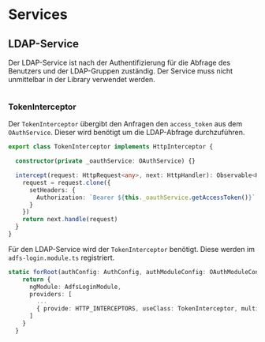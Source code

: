 # Services

## LDAP-Service
Der LDAP-Service ist nach der Authentifizierung für die Abfrage des Benutzers und der LDAP-Gruppen zuständig. Der Service muss nicht unmittelbar in der Library verwendet werden.
```typescript

```

### TokenInterceptor

Der `TokenInterceptor` übergibt den Anfragen den `access_token` aus dem `OAuthService`. Dieser wird benötigt um die LDAP-Abfrage durchzuführen.

```typescript
export class TokenInterceptor implements HttpInterceptor {

  constructor(private _oauthService: OAuthService) {}

  intercept(request: HttpRequest<any>, next: HttpHandler): Observable<HttpEvent<any>> {   
    request = request.clone({
      setHeaders: {
        Authorization: `Bearer ${this._oauthService.getAccessToken()}`
      }
    })
    return next.handle(request)
  }
}
```

Für den LDAP-Service wird der `TokenInterceptor` benötigt. Diese werden im `adfs-login.module.ts` registriert.
```typescript
static forRoot(authConfig: AuthConfig, authModuleConfig: OAuthModuleConfig, ldapConfig: LdapConfig): ModuleWithProviders<AdfsLoginModule> {
    return {
      ngModule: AdfsLoginModule,
      providers: [
        ...
        { provide: HTTP_INTERCEPTORS, useClass: TokenInterceptor, multi: true }
      ]
    }
  }
```